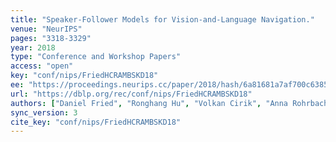 ```yaml
---
title: "Speaker-Follower Models for Vision-and-Language Navigation."
venue: "NeurIPS"
pages: "3318-3329"
year: 2018
type: "Conference and Workshop Papers"
access: "open"
key: "conf/nips/FriedHCRAMBSKD18"
ee: "https://proceedings.neurips.cc/paper/2018/hash/6a81681a7af700c6385d36577ebec359-Abstract.html"
url: "https://dblp.org/rec/conf/nips/FriedHCRAMBSKD18"
authors: ["Daniel Fried", "Ronghang Hu", "Volkan Cirik", "Anna Rohrbach", "Jacob Andreas", "Louis-Philippe Morency", "Taylor Berg-Kirkpatrick", "Kate Saenko", "Dan Klein", "Trevor Darrell"]
sync_version: 3
cite_key: "conf/nips/FriedHCRAMBSKD18"
---
```

